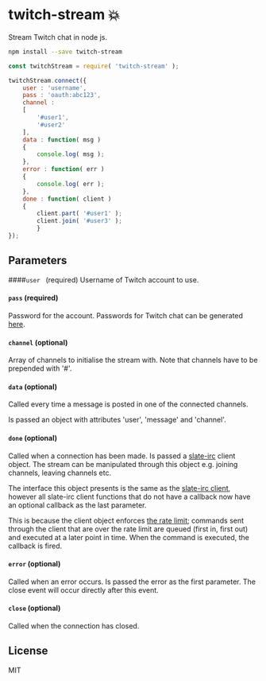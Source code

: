 # twitch-stream :boom:
Stream Twitch chat in node js.

```bash
npm install --save twitch-stream
```

```js
const twitchStream = require( 'twitch-stream' );

twitchStream.connect({
	user : 'username',
	pass : 'oauth:abc123',
	channel : 
	[
		'#user1',
		'#user2'
	],
	data : function( msg )
	{
		console.log( msg );
	},
	error : function( err )
	{
		console.log( err ); 
	},
	done : function( client )
   	{
		client.part( '#user1' );
		client.join( '#user3' );
    	}
});
```

## Parameters
####```user ``` (required)
Username of Twitch account to use.
#### ```pass``` (required)
Password for the account. Passwords for Twitch chat can be generated <a href="http://twitchapps.com/tmi/">here</a>.
#### ```channel``` (optional)
Array of channels to initialise the stream with. Note that channels have to be prepended with '#'.
#### ```data``` (optional)
Called every time a message is posted in one of the connected channels.

Is passed an object with attributes 'user', 'message' and 'channel'.
#### ```done``` (optional)
Called when a connection has been made. Is passed a <a href="https://github.com/slate/slate-irc">slate-irc</a> client object. The stream can be manipulated through this object e.g. joining channels, leaving channels etc.

The interface this object presents is the same as the <a href="https://github.com/slate/slate-irc/blob/master/docs.md#client">slate-irc client</a>, however all slate-irc client functions that do not have a callback now have an optional callback as the last parameter.

This is because the client object enforces <a href="https://github.com/justintv/Twitch-API/blob/master/IRC.md#command--message-limit">the rate limit</a>; commands sent through the client that are over the rate limit are queued (first in, first out) and executed at a later point in time. When the command is executed, the callback is fired.

#### ```error``` (optional)
Called when an error occurs. Is passed the error as the first parameter. The close event will occur directly after this event.

#### ```close``` (optional)
Called when the connection has closed.

## License
MIT
